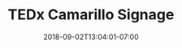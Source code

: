 ---
title: "TEDx Camarillo Signage"
date: 2018-09-02T13:04:01-07:00
draft: false

image: TEDx-Camarillo-1024x641-4x3.jpeg

link: https://www.ted.com/tedx/events/20260
---